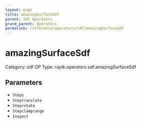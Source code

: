 ```yaml
---
layout: page
title: amazingSurfaceSdf
parent: Sdf Operators
grand_parent: Operators
permalink: /reference/operators/sdf/amazingSurfaceSdf
---
```


# amazingSurfaceSdf

Category: sdf
OP Type: raytk.operators.sdf.amazingSurfaceSdf



## Parameters

* `Steps`
* `Steptranslate`
* `Steprotate`
* `Stepclamprange`
* `Inspect`